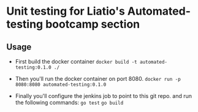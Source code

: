 # Unit testing for Liatio's Automated-testing bootcamp section

## Usage
* First build the docker container
	`docker build -t automated-testing:0.1.0 ./`
* Then you'll run the docker container on port 8080.
	`docker run -p 8080:8080 automated-testing:0.1.0`

* Finally you'll configure the jenkins job to point to this git repo. and run the following commands:
	`go test`
	`go build`
